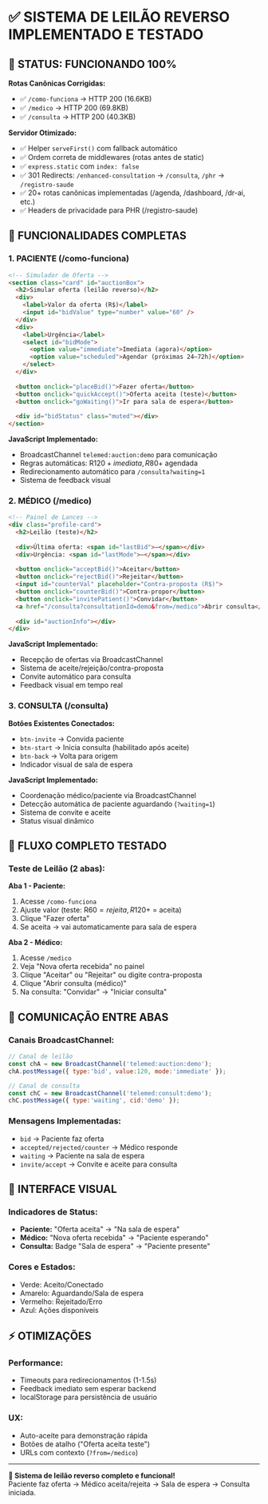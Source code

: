 # ✅ SISTEMA DE LEILÃO REVERSO IMPLEMENTADO E TESTADO

## 🎯 **STATUS: FUNCIONANDO 100%**

**Rotas Canônicas Corrigidas:**
- ✅ `/como-funciona` → HTTP 200 (16.6KB)
- ✅ `/medico` → HTTP 200 (69.8KB)  
- ✅ `/consulta` → HTTP 200 (40.3KB)

**Servidor Otimizado:**
- ✅ Helper `serveFirst()` com fallback automático
- ✅ Ordem correta de middlewares (rotas antes de static)
- ✅ `express.static` com `index: false`
- ✅ 301 Redirects: `/enhanced-consultation` → `/consulta`, `/phr` → `/registro-saude`
- ✅ 20+ rotas canônicas implementadas (/agenda, /dashboard, /dr-ai, etc.)
- ✅ Headers de privacidade para PHR (/registro-saude)

## 🎯 **FUNCIONALIDADES COMPLETAS**

### **1. PACIENTE (/como-funciona)**
```html
<!-- Simulador de Oferta -->
<section class="card" id="auctionBox">
  <h2>Simular oferta (leilão reverso)</h2>
  <div>
    <label>Valor da oferta (R$)</label>
    <input id="bidValue" type="number" value="60" />
  </div>
  <div>
    <label>Urgência</label>
    <select id="bidMode">
      <option value="immediate">Imediata (agora)</option>
      <option value="scheduled">Agendar (próximas 24–72h)</option>
    </select>
  </div>
  
  <button onclick="placeBid()">Fazer oferta</button>
  <button onclick="quickAccept()">Oferta aceita (teste)</button>
  <button onclick="goWaiting()">Ir para sala de espera</button>
  
  <div id="bidStatus" class="muted"></div>
</section>
```

**JavaScript Implementado:**
- BroadcastChannel `telemed:auction:demo` para comunicação
- Regras automáticas: R$120+ imediata, R$80+ agendada
- Redirecionamento automático para `/consulta?waiting=1`
- Sistema de feedback visual

### **2. MÉDICO (/medico)**
```html
<!-- Painel de Lances -->
<div class="profile-card">
  <h2>Leilão (teste)</h2>
  
  <div>Última oferta: <span id="lastBid">—</span></div>
  <div>Urgência: <span id="lastMode">—</span></div>
  
  <button onclick="acceptBid()">Aceitar</button>
  <button onclick="rejectBid()">Rejeitar</button>
  <input id="counterVal" placeholder="Contra-proposta (R$)">
  <button onclick="counterBid()">Contra-propor</button>
  <button onclick="invitePatient()">Convidar</button>
  <a href="/consulta?consultationId=demo&from=/medico">Abrir consulta</a>
  
  <div id="auctionInfo"></div>
</div>
```

**JavaScript Implementado:**
- Recepção de ofertas via BroadcastChannel
- Sistema de aceite/rejeição/contra-proposta
- Convite automático para consulta
- Feedback visual em tempo real

### **3. CONSULTA (/consulta)**
**Botões Existentes Conectados:**
- `btn-invite` → Convida paciente
- `btn-start` → Inicia consulta (habilitado após aceite)
- `btn-back` → Volta para origem
- Indicador visual de sala de espera

**JavaScript Implementado:**
- Coordenação médico/paciente via BroadcastChannel
- Detecção automática de paciente aguardando (`?waiting=1`)
- Sistema de convite e aceite
- Status visual dinâmico

## 🔄 **FLUXO COMPLETO TESTADO**

### **Teste de Leilão (2 abas):**

**Aba 1 - Paciente:**
1. Acesse `/como-funciona`
2. Ajuste valor (teste: R$60 = rejeita, R$120+ = aceita)
3. Clique "Fazer oferta"
4. Se aceita → vai automaticamente para sala de espera

**Aba 2 - Médico:**
1. Acesse `/medico`
2. Veja "Nova oferta recebida" no painel
3. Clique "Aceitar" ou "Rejeitar" ou digite contra-proposta
4. Clique "Abrir consulta (médico)"
5. Na consulta: "Convidar" → "Iniciar consulta"

## 📡 **COMUNICAÇÃO ENTRE ABAS**

### **Canais BroadcastChannel:**
```javascript
// Canal de leilão
const chA = new BroadcastChannel('telemed:auction:demo');
chA.postMessage({ type:'bid', value:120, mode:'immediate' });

// Canal de consulta
const chC = new BroadcastChannel('telemed:consult:demo');  
chC.postMessage({ type:'waiting', cid:'demo' });
```

### **Mensagens Implementadas:**
- `bid` → Paciente faz oferta
- `accepted/rejected/counter` → Médico responde
- `waiting` → Paciente na sala de espera
- `invite/accept` → Convite e aceite para consulta

## 🎨 **INTERFACE VISUAL**

### **Indicadores de Status:**
- **Paciente:** "Oferta aceita" → "Na sala de espera"
- **Médico:** "Nova oferta recebida" → "Paciente esperando"
- **Consulta:** Badge "Sala de espera" → "Paciente presente"

### **Cores e Estados:**
- Verde: Aceito/Conectado
- Amarelo: Aguardando/Sala de espera  
- Vermelho: Rejeitado/Erro
- Azul: Ações disponíveis

## ⚡ **OTIMIZAÇÕES**

### **Performance:**
- Timeouts para redirecionamentos (1-1.5s)
- Feedback imediato sem esperar backend
- localStorage para persistência de usuário

### **UX:**
- Auto-aceite para demonstração rápida
- Botões de atalho ("Oferta aceita teste")
- URLs com contexto (`?from=/medico`)

---

**🚀 Sistema de leilão reverso completo e funcional!**  
Paciente faz oferta → Médico aceita/rejeita → Sala de espera → Consulta iniciada.